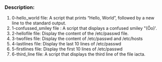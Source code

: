 ### Description:
1. 0-hello_world file: A script that prints “Hello, World”, followed by a new line to the standard output.
2. 1-confussed_smiley file : A script that displays a confused smiley "(Ôo)'.
3. 2-hellofile file: Display the content of the /etc/passwd file.
4. 3-twofiles file: Display the content of /etc/passwd and /etc/hosts
5. 4-lastlines file: Display the last 10 lines of /etc/passwd
6. 5-firstlines file: Display the first 10 lines of /etc/passwd
7. 6-third_line file: A script that displays the third line of the file iacta.